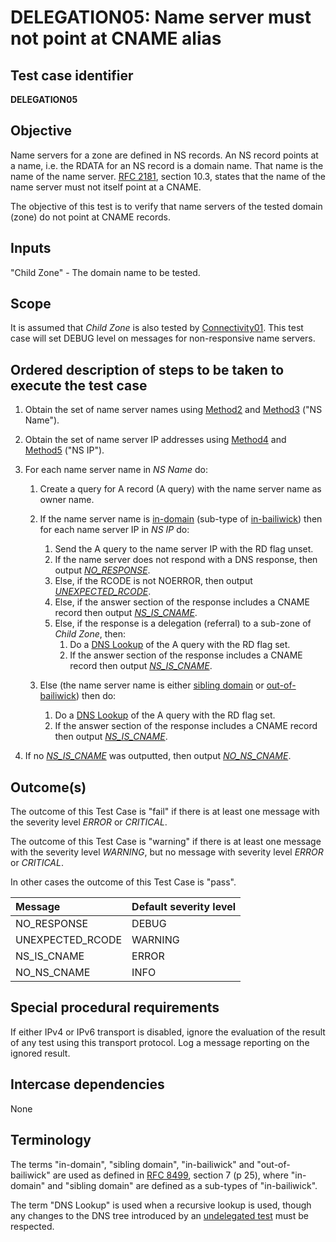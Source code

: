# DELEGATION05: Name server must not point at CNAME alias

## Test case identifier

**DELEGATION05**

## Objective

Name servers for a zone are defined in NS records. An NS record points
at a name, i.e. the RDATA for an NS record is a domain name. That
name is the name of the name server. [RFC 2181][RFC 2181#10.3], section
10.3, states that the name of the name server must not itself point at
a CNAME.

The objective of this test is to verify that name servers of the tested
domain (zone) do not point at CNAME records.

## Inputs

"Child Zone" - The domain name to be tested.

## Scope

It is assumed that *Child Zone* is also tested by [Connectivity01]. This test
case will set DEBUG level on messages for non-responsive name servers.

## Ordered description of steps to be taken to execute the test case

1. Obtain the set of name server names using [Method2] and [Method3]
   ("NS Name").

2. Obtain the set of name server IP addresses using [Method4] and
   [Method5] ("NS IP").

3. For each name server name in *NS Name* do:

   1. Create a query for A record (A query) with the name server
      name as owner name.

   2. If the name server name is [in-domain] (sub-type of
      [in-bailiwick]) then for each name server IP in
      *NS IP* do:
      1. Send the A query to the name server IP with the RD flag unset.
      2. If the name server does not respond with a DNS response, then
         output *[NO_RESPONSE]*.
      3. Else, if the RCODE is not NOERROR, then output
         *[UNEXPECTED_RCODE]*.
      4. Else, if the answer section of the response includes a CNAME
         record then output *[NS_IS_CNAME]*.
      5. Else, if the response is a delegation (referral) to a
         sub-zone of *Child Zone*, then:
         1. Do a [DNS Lookup] of the A query with the RD
            flag set.
         2. If the answer section of the response includes a CNAME
            record then output *[NS_IS_CNAME]*.

   3. Else (the name server name is either [sibling domain]
      or [out-of-bailiwick]) then do:
      1. Do a [DNS Lookup] of the A query with the RD
         flag set.
      2. If the answer section of the response includes a CNAME
         record then output *[NS_IS_CNAME]*.

4. If no *[NS_IS_CNAME]* was outputted, then output *[NO_NS_CNAME]*.

## Outcome(s)

The outcome of this Test Case is "fail" if there is at least one message
with the severity level *ERROR* or *CRITICAL*.

The outcome of this Test Case is "warning" if there is at least one message
with the severity level *WARNING*, but no message with severity level
*ERROR* or *CRITICAL*.

In other cases the outcome of this Test Case is "pass".

Message               | Default severity level
:---------------------|:-----------------------------------
NO_RESPONSE           | DEBUG
UNEXPECTED_RCODE      | WARNING
NS_IS_CNAME           | ERROR
NO_NS_CNAME           | INFO


## Special procedural requirements

If either IPv4 or IPv6 transport is disabled, ignore the evaluation of the
result of any test using this transport protocol. Log a message reporting
on the ignored result.


## Intercase dependencies

None

## Terminology

The terms "in-domain", "sibling domain", "in-bailiwick" and
"out-of-bailiwick" are used as defined in [RFC 8499][RFC 8499#7], section 7
(p 25), where "in-domain" and "sibling domain" are defined as a sub-types
of "in-bailiwick".

The term "DNS Lookup" is used when a recursive lookup is used, though
any changes to the DNS tree introduced by an [undelegated test] must be
respected.


[Connectivity01]:        ../Connectivity-TP/connectivity01.md
[DNS Lookup]:            #terminology
[Method2]:               ../Methods.md#method-2-obtain-glue-name-records-from-parent
[Method3]:               ../Methods.md#method-3-obtain-name-servers-from-child
[Method4]:               ../Methods.md#method-4-obtain-glue-address-records-from-parent
[Method5]:               ../Methods.md#method-5-obtain-the-name-server-address-records-from-child
[NO_NS_CNAME]:           #outcomes
[NO_RESPONSE]:           #outcomes
[NS_IS_CNAME]:           #outcomes
[RFC 2181#10.3]:         https://datatracker.ietf.org/doc/html/rfc2181#section-10.3
[RFC 8499#7]:            https://datatracker.ietf.org/doc/html/rfc8499#section-7
[UNEXPECTED_RCODE]:      #outcomes
[in-bailiwick]:          #terminology
[in-domain]:             #terminology
[out-of-bailiwick]:      #terminology
[sibling domain]:        #terminology
[terminology]:           #terminology
[undelegated test]:      ../../test-types/undelegated-test.md




